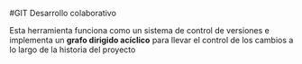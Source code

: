 #GIT Desarrollo colaborativo

Esta herramienta funciona como un sistema de control de versiones e implementa 
un __grafo dirigido acíclico__ para llevar el control de los cambios a lo largo 
de la historia del proyecto
